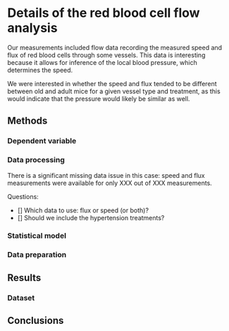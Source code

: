 # Details of the red blood cell flow analysis

Our measurements included flow data recording the measured speed and flux of red
blood cells through some vessels. This data is interesting because it allows for
inference of the local blood pressure, which determines the speed. 

We were interested in whether the speed and flux tended to be different between
old and adult mice for a given vessel type and treatment, as this would indicate
that the pressure would likely be similar as well.

## Methods

### Dependent variable
### Data processing

There is a significant missing data issue in this case: speed and flux
measurements were available for only XXX out of XXX measurements.

Questions:

- [] Which data to use: flux or speed (or both)?
- [] Should we include the hypertension treatments?

### Statistical model

### Data preparation 

## Results

### Dataset

## Conclusions
